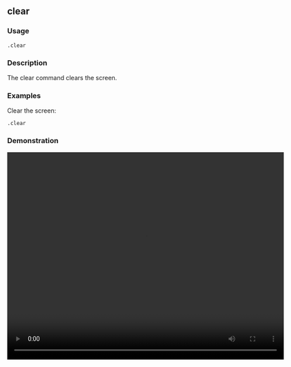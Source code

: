 ## clear

### Usage

```text
.clear
```

### Description

The clear command clears the screen.

### Examples

Clear the screen:

```text
.clear
```

### Demonstration

<video width="640" height="480" controls>
  <source src="./demo.webm" type="video/webm">
  Your browser does not support the video tag.
</video>
